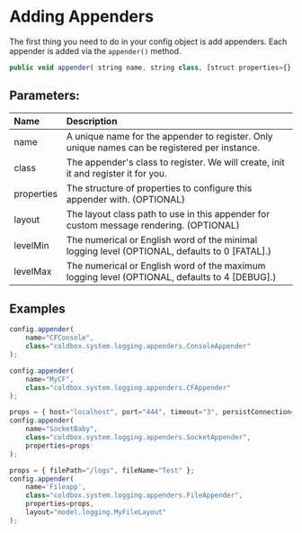 # Adding Appenders

The first thing you need to do in your config object is add appenders. Each appender is added via the `appender()` method.

```javascript
public void appender( string name, string class, [struct properties={},] [string layout,] [levelMin=0,] [levelMax=4] )
```

## Parameters:

| Name | Description |
| :--- | :--- |
| name | A unique name for the appender to register. Only unique names can be registered per instance. |
| class | The appender's class to register. We will create, init it and register it for you. |
| properties | The structure of properties to configure this appender with. \(OPTIONAL\) |
| layout | The layout class path to use in this appender for custom message rendering. \(OPTIONAL\) |
| levelMin | The numerical or English word of the minimal logging level \(OPTIONAL, defaults to 0 \[FATAL\].\) |
| levelMax | The numerical or English word of the maximum logging level \(OPTIONAL, defaults to 4 \[DEBUG\].\) |

## Examples

```javascript
config.appender(
    name="CFConsole",
    class="coldbox.system.logging.appenders.ConsoleAppender"
);

config.appender(
    name="MyCF",
    class="coldbox.system.logging.appenders.CFAppender"
);

props = { host="localhost", port="444", timeout="3", persistConnection=false };
config.appender(
    name="SocketBaby",
    class="coldbox.system.logging.appenders.SocketAppender",
    properties=props
);

props = { filePath="/logs", fileName="Test" };
config.appender(
    name='Fileapp',
    class="coldbox.system.logging.appenders.FileAppender",
    properties=props,
    layout="model.logging.MyFileLayout"
);
```

